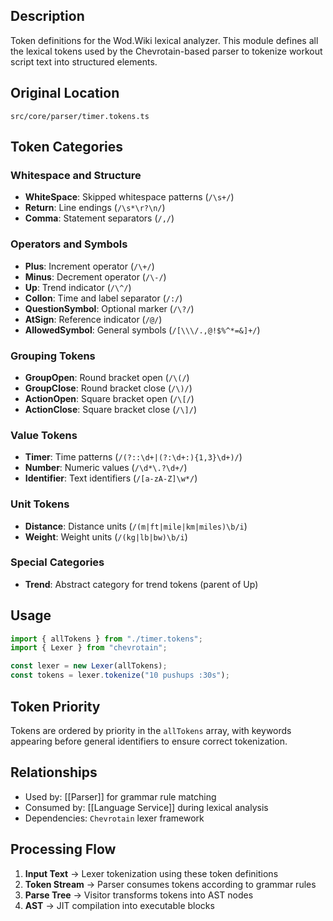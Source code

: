 ## Description
Token definitions for the Wod.Wiki lexical analyzer. This module defines all the lexical tokens used by the Chevrotain-based parser to tokenize workout script text into structured elements.

## Original Location
`src/core/parser/timer.tokens.ts`

## Token Categories

### Whitespace and Structure
- **WhiteSpace**: Skipped whitespace patterns (`/\s+/`)
- **Return**: Line endings (`/\s*\r?\n/`)
- **Comma**: Statement separators (`/,/`)

### Operators and Symbols
- **Plus**: Increment operator (`/\+/`)
- **Minus**: Decrement operator (`/\-/`)
- **Up**: Trend indicator (`/\^/`)
- **Collon**: Time and label separator (`/:/`)
- **QuestionSymbol**: Optional marker (`/\?/`)
- **AtSign**: Reference indicator (`/@/`)
- **AllowedSymbol**: General symbols (`/[\\\/.,@!$%^*=&]+/`)

### Grouping Tokens
- **GroupOpen**: Round bracket open (`/\(/`)
- **GroupClose**: Round bracket close (`/\)/`)
- **ActionOpen**: Square bracket open (`/\[/`)
- **ActionClose**: Square bracket close (`/\]/`)

### Value Tokens
- **Timer**: Time patterns (`/(?::\d+|(?:\d+:){1,3}\d+)/`)
- **Number**: Numeric values (`/\d*\.?\d+/`)
- **Identifier**: Text identifiers (`/[a-zA-Z]\w*/`)

### Unit Tokens
- **Distance**: Distance units (`/(m|ft|mile|km|miles)\b/i`)
- **Weight**: Weight units (`/(kg|lb|bw)\b/i`)

### Special Categories
- **Trend**: Abstract category for trend tokens (parent of Up)

## Usage

```typescript
import { allTokens } from "./timer.tokens";
import { Lexer } from "chevrotain";

const lexer = new Lexer(allTokens);
const tokens = lexer.tokenize("10 pushups :30s");
```

## Token Priority

Tokens are ordered by priority in the `allTokens` array, with keywords appearing before general identifiers to ensure correct tokenization.

## Relationships

- Used by: [[Parser]] for grammar rule matching
- Consumed by: [[Language Service]] during lexical analysis
- Dependencies: `Chevrotain` lexer framework

## Processing Flow

1. **Input Text** → Lexer tokenization using these token definitions
2. **Token Stream** → Parser consumes tokens according to grammar rules
3. **Parse Tree** → Visitor transforms tokens into AST nodes
4. **AST** → JIT compilation into executable blocks
